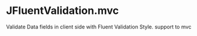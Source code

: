 JFluentValidation.mvc
=====================

Validate Data fields in client side with Fluent Validation Style. support to mvc
